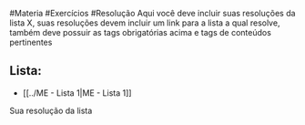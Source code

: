 #Materia #Exercícios #Resolução 
Aqui você deve incluir suas resoluções da lista X, suas resoluções devem incluir um link para a lista a qual resolve, também deve possuir as tags obrigatórias acima e tags de conteúdos pertinentes
## Lista:
- [[../ME - Lista 1|ME - Lista 1]]

Sua resolução da lista